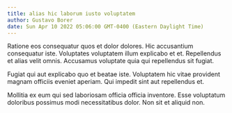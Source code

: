 ```yaml
---
title: alias hic laborum iusto voluptatem
author: Gustavo Borer
date: Sun Apr 10 2022 05:06:00 GMT-0400 (Eastern Daylight Time)
---
```

Ratione eos consequatur quos et dolor dolores. Hic accusantium consequatur iste. Voluptates voluptatem illum explicabo et et. Repellendus et alias velit omnis. Accusamus voluptate quia qui repellendus sit fugiat.

 Fugiat qui aut explicabo quo et beatae iste. Voluptatem hic vitae provident magnam officiis eveniet aperiam. Qui impedit sint aut repellendus et.

 Mollitia ex eum qui sed laboriosam officia officia inventore. Esse voluptatum doloribus possimus modi necessitatibus dolor. Non sit et aliquid non.